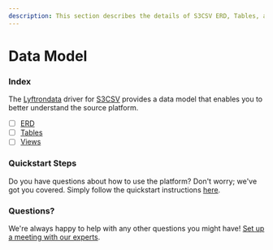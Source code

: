 ```yaml
---
description: This section describes the details of S3CSV ERD, Tables, and Views.
---
```


# Data Model

### Index

The [Lyftrondata](https://www.lyftrondata.com/) driver for [S3CSV](https://lyftrondata.z13.web.core.windows.net/integration/technology-analytics/amazon-s3-csv/) provides a data model that enables you to better understand the source platform.

* [ ] [ERD](../../amazon-s3/data-model/erd.md)
* [ ] [Tables](../../amazon-s3/data-model/tables.md)
* [ ] [Views](../../amazon-s3/data-model/views.md)

### Quickstart Steps

Do you have questions about how to use the platform? Don't worry; we've got you covered. Simply follow the quickstart instructions [here](../).

### Questions? <a href="#questions" id="questions"></a>

We're always happy to help with any other questions you might have! [Set up a meeting with our experts](https://www.lyftrondata.com/book-a-meeting/).
